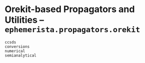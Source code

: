 # Orekit-based Propagators and Utilities – `ephemerista.propagators.orekit`

```{toctree}
ccsds
conversions
numerical
semianalytical
```
